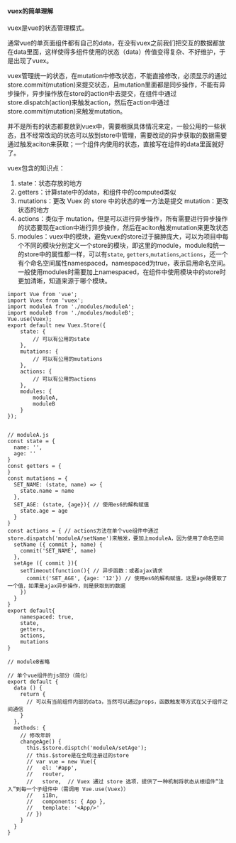 #### vuex的简单理解
vuex是vue的状态管理模式。    

通常vue的单页面组件都有自己的data，在没有vuex之前我们把交互的数据都放在data里面，这样使得多组件使用的状态（data）传值变得复杂、不好维护，于是出现了vuex。     

vuex管理统一的状态，在mutation中修改状态，不能直接修改，必须显示的通过store.commit(mutation)来提交状态，且mutation里面都是同步操作，不能有异步操作，异步操作放在store的action中去提交，在组件中通过store.dispatch(action)来触发action，然后在action中通过store.commit(mutation)来触发mutation。  

并不是所有的状态都要放到vuex中，需要根据具体情况来定，一般公用的一些状态，且不经常改动的状态可以放到store中管理，需要改动的异步获取的数据需要通过触发aciton来获取；一个组件内使用的状态，直接写在组件的data里面就好了。  


vuex包含的知识点：    
1. state：状态存放的地方     
2. getters：计算state中的data，和组件中的computed类似    
3. mutations：更改 Vuex 的 store 中的状态的唯一方法是提交 mutation：更改状态的地方    
4. actions：类似于 mutation，但是可以进行异步操作，所有需要进行异步操作的状态要现在action中进行异步操作，然后在aciton触发mutation来更改状态    
5. modules：vuex中的模块，避免vuex的store过于臃肿庞大，可以为项目中每个不同的模块分别定义一个store的模块，即这里的module，module和统一的store中的属性都一样，可以有`state`, `getters`,`mutations`,`actions`，还一个有个命名空间属性namespaced，namespaced为true，表示启用命名空间。一般使用modules时需要加上namespaced，在组件中使用模块中的store时更加清晰，知道来源于哪个模块。

```
import Vue from 'vue';
import Vuex from 'vuex';
import moduleA from './modules/moduleA';
import moduleB from './modules/moduleB';
Vue.use(Vuex);
export default new Vuex.Store({
    state: {
        // 可以有公用的state
    },
    mutations: {
        // 可以有公用的mutations
    },
    actions: {
        // 可以有公用的actions
    },
    modules: {
        moduleA,
        moduleB
    }
});


// moduleA.js
const state = { 
  name: '',
  age: ''
}   
const getters = {
}
const mutations = {
  SET_NAME: (state, name) => {
    state.name = name
  },
  SET_AGE: (state, {age}){ // 使用es6的解构赋值
    state.age = age
  }
}
const actions = { // actions方法在单个vue组件中通过store.dispatch('moduleA/setName')来触发，要加上moduleA，因为使用了命名空间
  setName ({ commit }, name) {
    commit('SET_NAME', name)
  },
  setAge ({ commit }){
    setTimeout(function(){ // 异步函数：或者ajax请求
      commit('SET_AGE', {age: '12'}) // 使用es6的解构赋值，这里age随便取了一个值，如果是ajax异步操作，则是获取到的数据
    })
  }
}
export default{
    namespaced: true,
    state,
    getters,
    actions,
    mutations
}

// moduleB省略

// 单个vue组件的js部分（简化）
export default {
  data () {
    return {
      // 可以有当前组件内部的data，当然可以通过props，函数触发等方式在父子组件之间通信
    }
  },
  methods: {
    // 修改年龄
    changeAge() {
      this.$store.disptch('moduleA/setAge'); 
      // this.$store是在全局注册过的store 
      // var vue = new Vue({
      //   el: '#app',
      //   router,
      //   store,  // Vuex 通过 store 选项，提供了一种机制将状态从根组件“注入”到每一个子组件中（需调用 Vue.use(Vuex)）
      //   i18n,
      //   components: { App },
      //   template: '<App/>'
      // })
    }
  }
}
```

